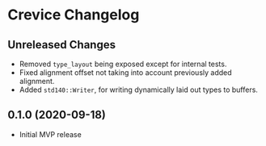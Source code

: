 # Crevice Changelog

## Unreleased Changes
* Removed `type_layout` being exposed except for internal tests.
* Fixed alignment offset not taking into account previously added alignment.
* Added `std140::Writer`, for writing dynamically laid out types to buffers.

## 0.1.0 (2020-09-18)
* Initial MVP release